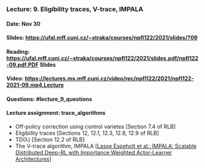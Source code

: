 ### Lecture: 9. Eligibility traces, V-trace, IMPALA
#### Date: Nov 30
#### Slides: https://ufal.mff.cuni.cz/~straka/courses/npfl122/2021/slides/?09
#### Reading: https://ufal.mff.cuni.cz/~straka/courses/npfl122/2021/slides.pdf/npfl122-09.pdf,PDF Slides
#### Video: https://lectures.ms.mff.cuni.cz/video/rec/npfl122/2021/npfl122-2021-09.mp4,Lecture
#### Questions: #lecture_9_questions
#### Lecture assignment: trace_algorithms

- Off-policy correction using control varietes [Section 7.4 of RLB]
- Eligibility traces [Sections 12, 12.1, 12.3, 12.8, 12.9 of RLB]
- TD(λ) [Section 12.2 of RLB]
- The V-trace algorithm, IMPALA [[Lasse Espeholt et al.: IMPALA: Scalable Distributed Deep-RL with Importance Weighted Actor-Learner Architectures](https://arxiv.org/abs/1802.01561)]
